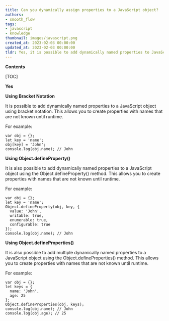 ```yaml
---
title: Can you dynamically assign properties to a JavaScript object?
authors:
- smooth_flow
tags:
- javascript
- knowledge
thumbnail: images/javascript.png
created_at: 2023-02-03 00:00:00
updated_at: 2023-02-03 00:00:00
tldr: Yes, it is possible to add dynamically named properties to JavaScript objects using bracket notation.
---
```


**Contents**

[TOC]

**Yes**

**Using Bracket Notation**

It is possible to add dynamically named properties to a JavaScript object using bracket notation. This allows you to create properties with names that are not known until runtime. 

For example:

```
var obj = {};
let key = 'name';
obj[key] = 'John';
console.log(obj.name); // John
```

**Using Object.defineProperty()**

It is also possible to add dynamically named properties to a JavaScript object using the Object.defineProperty() method. This allows you to create properties with names that are not known until runtime. 

For example:

```
var obj = {};
let key = 'name';
Object.defineProperty(obj, key, {
  value: 'John',
  writable: true,
  enumerable: true,
  configurable: true
});
console.log(obj.name); // John
```

**Using Object.defineProperties()**

It is also possible to add multiple dynamically named properties to a JavaScript object using the Object.defineProperties() method. This allows you to create properties with names that are not known until runtime. 

For example:

```
var obj = {};
let keys = {
  name: 'John',
  age: 25
};
Object.defineProperties(obj, keys);
console.log(obj.name); // John
console.log(obj.age); // 25
```
